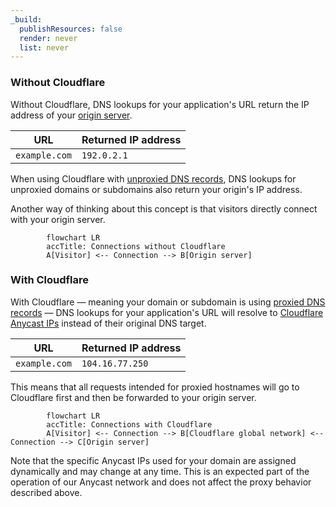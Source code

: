 ```yaml
---
_build:
  publishResources: false
  render: never
  list: never
---
```


### Without Cloudflare

Without Cloudflare, DNS lookups for your application's URL return the IP address of your [origin server](https://www.cloudflare.com/learning/cdn/glossary/origin-server/).

| URL | Returned IP address |
| --- | --- |
| `example.com` | `192.0.2.1` |

When using Cloudflare with [unproxied DNS records](/dns/manage-dns-records/reference/proxied-dns-records/), DNS lookups for unproxied domains or subdomains also return your origin's IP address.

Another way of thinking about this concept is that visitors directly connect with your origin server.

```mermaid
        flowchart LR
        accTitle: Connections without Cloudflare
        A[Visitor] <-- Connection --> B[Origin server]
```

### With Cloudflare

With Cloudflare — meaning your domain or subdomain is using [proxied DNS records](/dns/manage-dns-records/reference/proxied-dns-records/) — DNS lookups for your application's URL will resolve to [Cloudflare Anycast IPs](https://www.cloudflare.com/ips/) instead of their original DNS target. 

| URL | Returned IP address |
| --- | --- |
| `example.com` | `104.16.77.250` |

This means that all requests intended for proxied hostnames will go to Cloudflare first and then be forwarded to your origin server.

```mermaid
        flowchart LR
        accTitle: Connections with Cloudflare
        A[Visitor] <-- Connection --> B[Cloudflare global network] <-- Connection --> C[Origin server]
```

Note that the specific Anycast IPs used for your domain are assigned dynamically and may change at any time. This is an expected part of the operation of our Anycast network and does not affect the proxy behavior described above.
